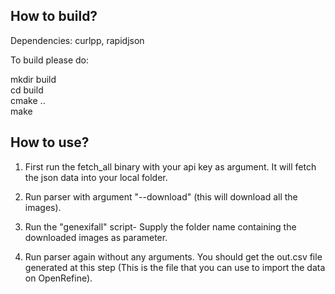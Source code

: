 How to build?
-------------

Dependencies: curlpp, rapidjson

To build please do:

mkdir build  
cd build  
cmake ..  
make  

How to use?
-----------

1. First run the fetch_all binary with your api key as argument.
  It will fetch the json data into your local folder.

2. Run parser with argument "--download" (this will
  download all the images).

3. Run the "genexifall" script- Supply the folder name
  containing the downloaded images as parameter.

4. Run parser again without any arguments.
   You should get the out.csv file generated at this step
  (This is the file that you can use to import the data on OpenRefine).

